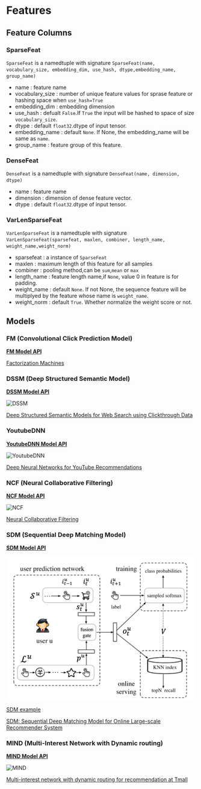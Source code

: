 # Features

## Feature Columns
### SparseFeat
``SparseFeat`` is a namedtuple with signature ``SparseFeat(name, vocabulary_size, embedding_dim, use_hash, dtype,embedding_name, group_name)``

- name : feature name
- vocabulary_size : number of unique feature values for sprase feature or hashing space when `use_hash=True`
- embedding_dim : embedding dimension
- use_hash : defualt `False`.If `True` the input will be hashed to space of size `vocabulary_size`.
- dtype : default `float32`.dtype of input tensor.
- embedding_name : default `None`. If None, the embedding_name will be same as `name`.
- group_name : feature group of this feature.

### DenseFeat
``DenseFeat`` is a namedtuple with signature ``DenseFeat(name, dimension, dtype)``

- name : feature name
- dimension : dimension of dense feature vector.
- dtype : default `float32`.dtype of input tensor.

### VarLenSparseFeat

``VarLenSparseFeat`` is a namedtuple with signature ``VarLenSparseFeat(sparsefeat, maxlen, combiner, length_name, weight_name,weight_norm)``

- sparsefeat : a instance of `SparseFeat`
- maxlen : maximum length of this feature for all samples
- combiner : pooling method,can be ``sum``,``mean`` or ``max``
- length_name : feature length name,if `None`, value 0 in feature is for padding.
- weight_name : default `None`. If not None, the sequence feature will be multiplyed by the feature whose name is `weight_name`.
- weight_norm : default `True`. Whether normalize the weight score or not.

## Models


### FM (Convolutional Click Prediction Model)


[**FM Model API**](./deepmatch.models.fm.html)
<!-- ![CCPM](../pics/CCPM.png) -->

[Factorization Machines](https://www.researchgate.net/publication/220766482_Factorization_Machines) 


### DSSM (Deep Structured Semantic Model)


[**DSSM Model API**](./deepmatch.models.dssm.html)

![DSSM](../pics/dssm.jpg)


[Deep Structured Semantic Models for Web Search using Clickthrough Data](https://www.microsoft.com/en-us/research/publication/learning-deep-structured-semantic-models-for-web-search-using-clickthrough-data/)

### YoutubeDNN 


[**YoutubeDNN Model API**](./deepmatch.models.youtubednn.html)

![YoutubeDNN](../pics/youtubednn.jpg)

[Deep Neural Networks for YouTube Recommendations](https://www.researchgate.net/publication/307573656_Deep_Neural_Networks_for_YouTube_Recommendations)

### NCF (Neural Collaborative Filtering)

[**NCF Model API**](./deepmatch.models.ncf.html)

![NCF](../pics/ncf.jpg)

[Neural Collaborative Filtering](https://arxiv.org/abs/1708.05031)

### SDM (Sequential Deep Matching Model)



[**SDM Model API**](./deepmatch.models.sdm.html)

![SDM](../pics/sdm.jpg)

[SDM example](https://github.com/shenweichen/DeepMatch/tree/master/examples/run_sdm.py)

[SDM: Sequential Deep Matching Model for Online Large-scale Recommender System](https://arxiv.org/abs/1909.00385)



### MIND (Multi-Interest Network with Dynamic routing)



[**MIND Model API**](./deepmatch.models.mind.html)

![MIND](../pics/mind.jpg)

[Multi-interest network with dynamic routing for recommendation at Tmall](https://arxiv.org/pdf/1904.08030)

